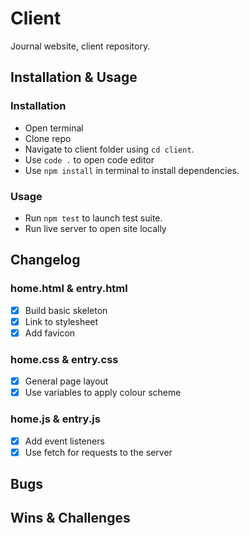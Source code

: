 # Client
Journal website, client repository.

## Installation & Usage

### Installation

* Open terminal
* Clone repo
* Navigate to client folder using `cd client`.
* Use `code .` to open code editor
* Use `npm install` in terminal to install dependencies.

### Usage

* Run `npm test` to launch test suite.
* Run live server to open site locally

## Changelog

### home.html & entry.html

- [x] Build basic skeleton
- [x] Link to stylesheet
- [x] Add favicon

### home.css & entry.css

- [x] General page layout
- [x] Use variables to apply colour scheme

### home.js & entry.js

- [x] Add event listeners
- [x] Use fetch for requests to the server

## Bugs

## Wins & Challenges
